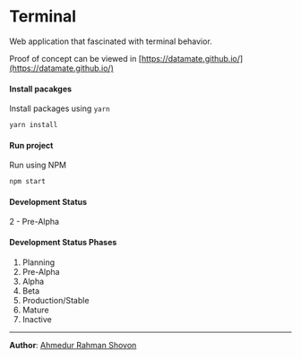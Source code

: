 Terminal
========

Web application that fascinated with terminal behavior.
 
Proof of concept can be viewed in [https://datamate.github.io/](https://datamate.github.io/)

#### Install pacakges
Install packages using ```yarn```

```bash
yarn install
```

#### Run project
Run using NPM

```bash
npm start
```

#### Development Status

2 - Pre-Alpha

#### Development Status Phases
1. Planning
2. Pre-Alpha
3. Alpha
4. Beta
5. Production/Stable
6. Mature
7. Inactive

<hr>

**Author**: [Ahmedur Rahman Shovon](https://arsho.github.io)
